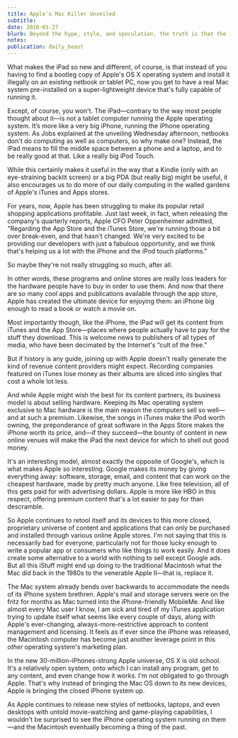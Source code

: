 ```yaml
---
title: Apple's Mac Killer Unveiled
subtitle: 
date: 2010-01-27
blurb: Beyond the hype, style, and speculation, the truth is that the iPad is really just another tablet device. A really big PDA, where a touchscreen does what a laptop's keyboard used to do.
notes: 
publication: daily_beast
---
```


What makes the iPad so new and different, of course, is that instead of you having to find a bootleg copy of Apple's OS X operating system and install it illegally on an existing netbook or tablet PC, now you get to have a real Mac system pre-installed on a super-lightweight device that's fully capable of running it.

Except, of course, you won't. The iPad—contrary to the way most people thought about it—is not a tablet computer running the Apple operating system. It’s more like a very big iPhone, running the iPhone operating system. As Jobs explained at the unveiling Wednesday afternoon, netbooks don't do computing as well as computers, so why make one? Instead, the iPad means to fill the middle space between a phone and a laptop, and to be really good at that. Like a really big iPod Touch.

While this certainly makes it useful in the way that a Kindle (only with an eye-straining backlit screen) or a big PDA (but really big) might be useful, it also encourages us to do more of our daily computing in the walled gardens of Apple's iTunes and Apps stores.

For years, now, Apple has been struggling to make its popular retail shopping applications profitable. Just last week, in fact, when releasing the company's quarterly reports, Apple CFO Peter Oppenheimer admitted, "Regarding the App Store and the iTunes Store, we're running those a bit over break-even, and that hasn't changed. We're very excited to be providing our developers with just a fabulous opportunity, and we think that's helping us a lot with the iPhone and the iPod touch platforms."

So maybe they're not really struggling so much, after all.

In other words, these programs and online stores are really loss leaders for the hardware people have to buy in order to use them. And now that there are so many cool apps and publications available through the app store, Apple has created the ultimate device for enjoying them: an iPhone big enough to read a book or watch a movie on.

Most importantly though, like the iPhone, the iPad will get its content from iTunes and the App Store—places where people actually have to pay for the stuff they download. This is welcome news to publishers of all types of media, who have been decimated by the Internet's “cult of the free.”

But if history is any guide, joining up with Apple doesn't really generate the kind of revenue content providers might expect. Recording companies featured on iTunes lose money as their albums are sliced into singles that cost a whole lot less.

And while Apple might wish the best for its content partners, its business model is about selling hardware. Keeping its Mac operating system exclusive to Mac hardware is the main reason the computers sell so well—and at such a premium. Likewise, the songs in iTunes make the iPod worth owning, the preponderance of great software in the Apps Store makes the iPhone worth its price, and—if they succeed—the bounty of content in new online venues will make the iPad the next device for which to shell out good money.

It's an interesting model, almost exactly the opposite of Google's, which is what makes Apple so interesting. Google makes its money by giving everything away: software, storage, email, and content that can work on the cheapest hardware, made by pretty much anyone. Like free television, all of this gets paid for with advertising dollars. Apple is more like HBO in this respect, offering premium content that's a lot easier to pay for than descramble.

So Apple continues to retool itself and its devices to this more closed, proprietary universe of content and applications that can only be purchased and installed through various online Apple stores. I'm not saying that this is necessarily bad for everyone, particularly not for those lucky enough to write a popular app or consumers who like things to work easily. And it does create some alternative to a world with nothing to sell except Google ads. But all this iStuff might end up doing to the traditional Macintosh what the Mac did back in the 1980s to the venerable Apple II—that is, replace it.

The Mac system already bends over backwards to accommodate the needs of its iPhone system brethren. Apple's mail and storage servers were on the fritz for months as Mac turned into the iPhone-friendly MobileMe. And like almost every Mac user I know, I am sick and tired of my iTunes application trying to update itself what seems like every couple of days, along with Apple's ever-changing, always-more-restrictive approach to content management and licensing. It feels as if ever since the iPhone was released, the Macintosh computer has become just another leverage point in this *other* operating system's marketing plan.

In the new 30-million-iPhones-strong Apple universe, OS X is old school. It's a relatively open system, onto which I can install any program, get to any content, and even change how it works. I'm not obligated to go through Apple. That's why instead of bringing the Mac OS down to its new devices, Apple is bringing the closed iPhone system up.

As Apple continues to release new styles of netbooks, laptops, and even desktops with untold movie-watching and game-playing capabilities, I wouldn't be surprised to see the iPhone operating system running on them—and the Macintosh eventually becoming a thing of the past.
